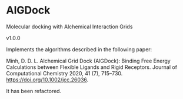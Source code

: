 AlGDock
=======

Molecular docking with Alchemical Interaction Grids

v1.0.0 

Implements the algorithms described in the following paper:

Minh, D. D. L. Alchemical Grid Dock (AlGDock): Binding Free Energy Calculations between Flexible Ligands and Rigid Receptors. Journal of Computational Chemistry 2020, 41 (7), 715–730. https://doi.org/10.1002/jcc.26036.

It has been refactored.
